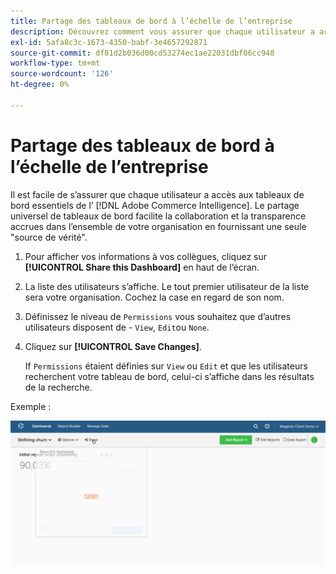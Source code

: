 ```yaml
---
title: Partage des tableaux de bord à l’échelle de l’entreprise
description: Découvrez comment vous assurer que chaque utilisateur a accès aux tableaux de bord essentiels de l’ [!DNL Commerce Intelligence].
exl-id: 5afa8c3c-1673-4350-babf-3e4657292871
source-git-commit: df81d2b036d00cd53274ec1ae22031dbf06cc948
workflow-type: tm+mt
source-wordcount: '126'
ht-degree: 0%

---
```


# Partage des tableaux de bord à l’échelle de l’entreprise

Il est facile de s’assurer que chaque utilisateur a accès aux tableaux de bord essentiels de l’ [!DNL Adobe Commerce Intelligence]. Le partage universel de tableaux de bord facilite la collaboration et la transparence accrues dans l’ensemble de votre organisation en fournissant une seule &quot;source de vérité&quot;.

1. Pour afficher vos informations à vos collègues, cliquez sur **[!UICONTROL Share this Dashboard]** en haut de l’écran.

1. La liste des utilisateurs s’affiche. Le tout premier utilisateur de la liste sera votre organisation. Cochez la case en regard de son nom.

1. Définissez le niveau de `Permissions` vous souhaitez que d’autres utilisateurs disposent de - `View`, `Edit`ou `None`.

1. Cliquez sur **[!UICONTROL Save Changes]**.

   If `Permissions` étaient définies sur `View` ou `Edit` et que les utilisateurs recherchent votre tableau de bord, celui-ci s’affiche dans les résultats de la recherche.

Exemple :

![tableau de bord du partage](../../assets/share.gif)<!--{: width="675" height="311"}-->
